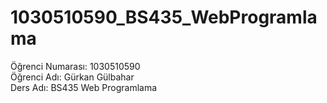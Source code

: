 # 1030510590_BS435_WebProgramlama
Öğrenci Numarası: 1030510590    
Öğrenci Adı: Gürkan Gülbahar  
Ders Adı: BS435 Web Programlama
  
